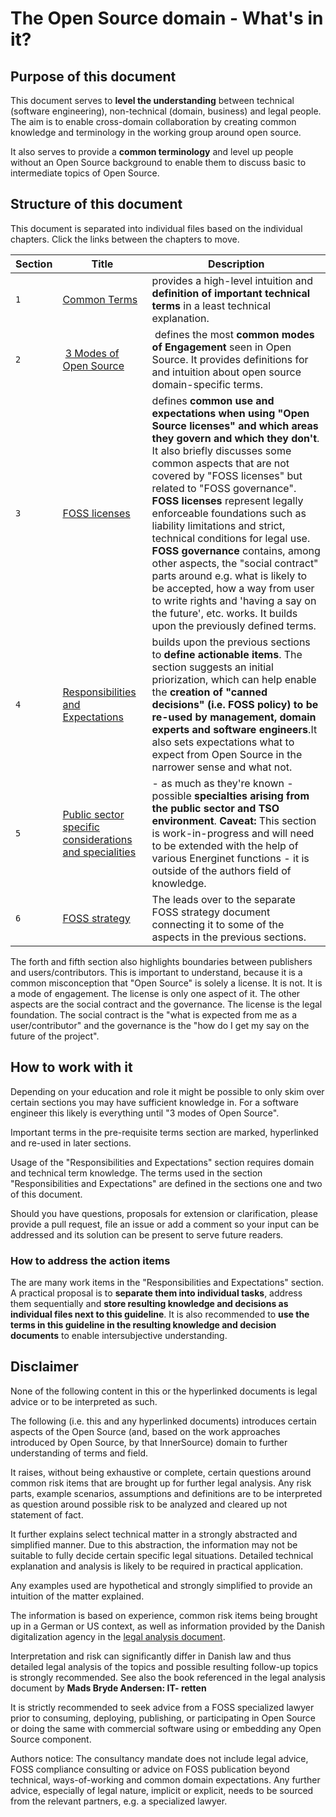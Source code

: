 # The Open Source domain - What's in it?

## Purpose of this document

This document serves to **level the understanding** between technical (software engineering), non-technical (domain, business) and legal people. The aim is to enable cross-domain collaboration by creating common knowledge and terminology in the working group around open source. 

It also serves to provide a **common terminology** and level up people without an Open Source background to enable them to discuss basic to intermediate topics of Open Source.


## Structure of this document

This document is separated into individual files based on the individual chapters. Click the links between the chapters to move.

| Section | Title | Description | 
| --- | --- | --- |
| `1` |[Common Terms](02-FOSS-Terms-Intro-Common-Terms.md) | provides a high-level intuition and **definition of important technical terms** in a least technical explanation. | 
| `2`| [3 Modes of Open Source](03-FOSS-Terms-Intro-3modes-of-FOSS.md)  | defines the most **common modes of Engagement** seen in Open Source. It provides definitions for and intuition about open source domain-specific terms.|
| `3`|[FOSS licenses](04-FOSS-Terms-Intro-FOSS-licenses.md) | defines **common use and expectations when using "Open Source licenses" and which areas they govern and which they don't**. It also briefly discusses some common aspects that are not covered by "FOSS licenses" but related to "FOSS governance". **FOSS licenses** represent legally enforceable foundations such as liability limitations and strict, technical conditions for legal use. **FOSS governance** contains, among other aspects, the "social contract" parts around e.g. what is likely to be accepted, how a way from user to write rights and 'having a say on the future', etc. works. It builds upon the previously defined terms. |
|`4`|[Responsibilities and Expectations](05-FOSS-Terms-Intro-responsibilities-and-expectations.md)|builds upon the previous sections to **define actionable items**. The section suggests an initial priorization, which can help enable the **creation of "canned decisions" (i.e. FOSS policy) to be re-used by management, domain experts and software engineers**.It also sets expectations what to expect from Open Source in the narrower sense and what not.|
|`5`|[Public sector specific considerations and specialities](06-FOSS-Terms-Intro-public-sector-specialties.md)|- as much as they're known - possible **specialties arising from the public sector and TSO environment**. **Caveat:** This section is work-in-progress and will need to be extended with the help of various Energinet functions - it is outside of the authors field of knowledge.|
|`6`|[FOSS strategy](07-FOSS-Terms-Intro-FOSS-strategy.md)|The  leads over to the separate FOSS strategy document connecting it to some of the aspects in the previous sections.|  

The forth and fifth section also highlights boundaries between publishers and users/contributors. 
This is important to understand, because it is a common misconception that "Open Source" is solely a license. It is not. It is a mode of engagement. 
The license is only one aspect of it. The other aspects are the social contract and the governance. 
The license is the legal foundation. The social contract is the "what is expected from me as a user/contributor" and the governance is the "how do I get my say on the future of the project".

## How to work with it

Depending on your education and role it might be possible to only skim over certain sections you may have sufficient knowledge in. 
For a software engineer this likely is everything until "3 modes of Open Source".

Important terms in the pre-requisite terms section are marked, hyperlinked and re-used in later sections.

Usage of the "Responsibilities and Expectations" section requires domain and technical term knowledge. 
The terms used in the section "Responsibilities and Expectations" are defined in the sections one and two of this document. 

Should you have questions, proposals for extension or clarification, please provide a pull request, file an issue or add a comment so your input can be addressed and its solution can be present to serve future readers. 

### How to address the action items

The are many work items in the "Responsibilities and Expectations" section.
A practical proposal is to **separate them into individual tasks**, address them sequentially and **store resulting knowledge and decisions as individual files next to this guideline**. It is also recommended to **use the terms in this guideline in the resulting knowledge and decision documents** to enable intersubjective understanding.


## Disclaimer

None of the following content in this or the hyperlinked documents is legal advice or to be interpreted as such. 

The following (i.e. this and any hyperlinked documents) introduces certain aspects of the Open Source (and, based on the work approaches introduced by Open Source, by that InnerSource) domain to further understanding of terms and field.

It raises, without being exhaustive or complete, certain questions around common risk items that are brought up for further legal analysis. Any risk parts, example scenarios, assumptions and definitions are to be interpreted as question around possible risk to be analyzed and cleared up not statement of fact.

It further explains select technical matter in a strongly abstracted and simplified manner. Due to this abstraction, the information may not be suitable to fully decide certain specific legal situations. Detailed technical explanation and analysis is likely to be required in practical application. 

Any examples used are hypothetical and strongly simplified to provide an intuition of the matter explained.

The information is based on experience, common risk items being brought up in a German or US context, as well as information provided by the Danish digitalization agency in the [legal analysis document]().

Interpretation and risk can significantly differ in Danish law and thus detailed legal analysis of the topics and possible resulting follow-up topics is strongly recommended. See also the book referenced in the legal analysis document by **Mads Bryde Andersen: IT- retten**

It is strictly recommended to seek advice from a FOSS specialized lawyer prior to consuming, deploying, publishing, or participating in Open Source or doing the same with commercial software using or embedding any Open Source component.

Authors notice: The consultancy mandate does not include legal advice, FOSS compliance consulting or advice on FOSS publication beyond technical, ways-of-working and common domain expectations. Any further advice, especially of legal nature, implicit or explicit, needs to be sourced from the relevant partners, e.g. a specialized lawyer. 

